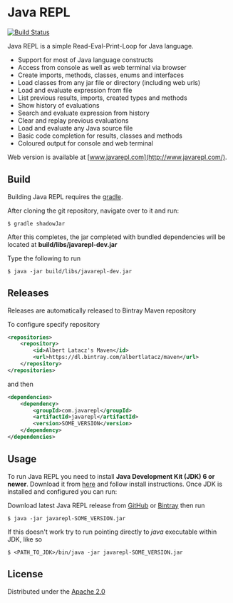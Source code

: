 # Java REPL

[![Build Status](https://travis-ci.org/albertlatacz/java-repl.png?branch=master)](https://travis-ci.org/albertlatacz/java-repl)


Java REPL is a simple Read-Eval-Print-Loop for Java language.

* Support for most of Java language constructs
* Access from console as well as web terminal via browser
* Create imports, methods, classes, enums and interfaces
* Load classes from any jar file or directory (including web urls)
* Load and evaluate expression from file
* List previous results, imports, created types and methods
* Show history of evaluations
* Search and evaluate expression from history
* Clear and replay previous evaluations
* Load and evaluate any Java source file
* Basic code completion for results, classes and methods
* Coloured output for console and web terminal

Web version is available at [www.javarepl.com](http://www.javarepl.com/).


## Build
Building Java REPL requires the [gradle](https://gradle.org/).

After cloning the git repository, navigate over to it and run:

```
$ gradle shadowJar
```

After this completes, the jar completed with bundled dependencies will be located at **build/libs/javarepl-dev.jar**

Type the following to run

```
$ java -jar build/libs/javarepl-dev.jar
```

## Releases

Releases are automatically released to Bintray Maven repository

To configure specify repository 

```xml
<repositories>
    <repository>
        <id>Albert Latacz's Maven</id>
        <url>https://dl.bintray.com/albertlatacz/maven</url>
    </repository>
</repositories>
```

and then

```xml
<dependencies>
    <dependency>
        <groupId>com.javarepl</groupId>
        <artifactId>javarepl</artifactId>
        <version>SOME_VERSION</version>
    </dependency>
</dependencies>
```

## Usage
To run Java REPL you need to install **Java Development Kit (JDK) 6 or newer**. Download it from [here](http://www.oracle.com/technetwork/java/javase/downloads/index.html) and follow install instructions. Once JDK is installed and configured you can run:   


Download latest Java REPL release from [GitHub](https://github.com/albertlatacz/java-repl/releases/latest) or [Bintray](https://bintray.com/albertlatacz/maven/java-repl/_latestVersion) then run


```
$ java -jar javarepl-SOME_VERSION.jar
```

If this doesn't work try to run pointing directly to *java* executable within JDK, like so


```
$ <PATH_TO_JDK>/bin/java -jar javarepl-SOME_VERSION.jar
```


## License

Distributed under the [Apache 2.0](http://www.apache.org/licenses/LICENSE-2.0)
